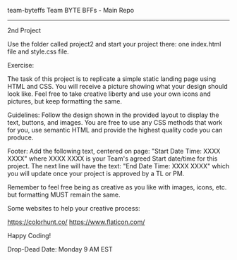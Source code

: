 team-byteffs
Team BYTE BFFs - Main Repo
_______________________________

2nd Project

Use the folder called project2 and start your project there: one index.html file and style.css file.

Exercise:

The task of this project is to replicate a simple static landing page using HTML and CSS. You will receive a picture showing what your design should look like. Feel free to take creative liberty and use your own icons and pictures, but keep formatting the same.

Guidelines: Follow the design shown in the provided layout to display the text, buttons, and images. You are free to use any CSS methods that work for you, use semantic HTML and provide the highest quality code you can produce.

Footer: Add the following text, centered on page: "Start Date Time: XXXX XXXX" where XXXX XXXX is your Team's agreed Start date/time for this project. The next line will have the text: "End Date Time: XXXX XXXX" which you will update once your project is approved by a TL or PM.

Remember to feel free being as creative as you like with images, icons, etc. but formatting MUST remain the same.

Some websites to help your creative process:

https://colorhunt.co/ https://www.flaticon.com/

Happy Coding!

Drop-Dead Date: Monday 9 AM EST